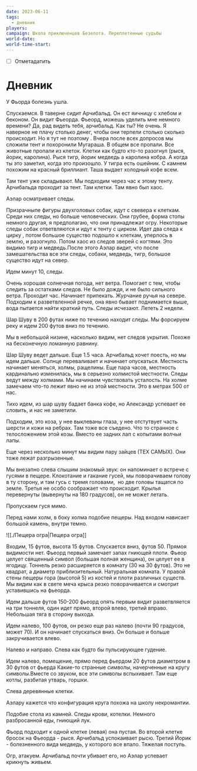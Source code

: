 ```yaml
---
date: 2023-06-11
tags:
  - дневник
players: 
campaign: Школа приключенцев Безелота. Переплетенные судьбы
world-date: 
world-time-start: 
---
```


- [ ] Отметадатить
# Дневник

У Фьорда болезнь ушла.

Спускаемся. В таверне сидит Арчибальд. Он ест яичницу с хлебом и беконом. Он видит Фьеорда. Фьеорд, можешь уделить мне немного времени? Да, рад видеть тебя, арчибальд. Как ты? Не очень. Я наверное не плачу столько денег, чтобы они терпели столько сколько происходит. Но я тут не поэтому . Вчера после всех допросов мы сложили тент и похоронили Мугараша. В общем все пропали. Все животные пропали из клеток. Клетки как будто кто-то разогнул (рыся, йорик, каролина). Рыся тигр, йорик медведь а каролина кобра. А когда ты это заметил, когда это произошло. У тигра есть ошейник. С камнем похожим на красный бриллиант. Таша выдает холодный кофе всем.

Там тент уже складывают. Мы подходим через час к этому тенту. Арчибальда проходит за тент. Там клетки. Там явно был хаос.

Аэлар осматривает следы.

Призрачныпе фигуры двухголовых собак, идут с свевера к клеткам. Среди них следы, но больше человеческих. Они грубее, форма стопы немного другая, я предполагаю, что они принадлежат огру. Некоторые следы собак ответвляются и идут к тенту с цирком. Идет два следа к цирку , потом большое существо подошло к клеткам, уперлось в землю, и разогнуло. Потом хаос из следов зверей с когтями. Это видимо тигр и медведь.После этого Аэлар видит, что после замешательства все эти следы, собаки, медведь, тигр, большое существо идут на север.

Идем минут 10, следы.

Очень хорошая солнечная погода, нет ветра. Помогает с тем, чтобы следить за остатками следов. Не было дождя, и не было сильного ветра. Проходит час. Начинает припекать. Журчание ручья на севере. Подходим к разветвленной речке, она явно бывает поднимается выше, вода пытается найти краткий путь. Следы исчезают. Лететь 2 недели.

Шар Шуву в 200 футах ниже по течению находит следы. Мы форсируем  реку и идем 200 футов вниз по течению.

Мы в небольшой низине, насколько видим, нет следов укрытия. Похоже на бесконечную ломанную равнину.

Шар Шуву ведет дальше. Еще 1.5 часа. Арчибальд хочет поесть, но мы идем дальше. Солнце переваливает и начинает опускаться. Местность начинает меняться, холмы, ращелины. Еще пара часов, местность кардинально изменилась, мы в серьезно холмистой местности. Следы ведут между холмами. Мы начинаем чувствовать усталость. На холме замечаем что-то лежит явно не из этой местности. Это в метрах 500 от нас.

Тихо идем, из шар шуву бадает банка кофе, но Александр успевает ее словить, и нас не заметили.

Подходим, это коза, у нее выклеваны глаза, у нее отстутвует часть шерсти и кожи на ребрах. Там тоже все съедено. Что то странное с телосложением этой козы. Вместо ее задних лап с копытами волчьи лапы.

Еще через несколько минут мы видим пару зайцев (ТЕХ САМЫХ). Они тоже лежат разгрызенные.

Мы внезапно слева слышим знакомый звук: он напоминает о встрече с гусями в пещере. Клокотание и гакание гусей, мы поворачиваем голову в ту сторону, и там гусь с тремя головами,  но две головы тащатся по земле. Третья не особо соображает что происходит. Крылья перевернуты (вывернуты на 180 градусов), он не может летать.

Пропускаем гуся мимо.

Перед нами холм, в боку холма подобие пещеры. Над входом нависает большой камень, внутри темно.

![[./Пещера огра|Пещера огра]]

Входим, 15 футов, высота 15 футов. Спускается вниз, футов 50. Прямоя видимости нет. Фьеорд первый замечает запах гниющей плоти. Фьеор целует священный символ (большая полная женщина), он целует ее в ягодицу. Тоннель резко расширяется в комнату (30 на 30 футов). Это не квадрат, а диаметр приблизительный. Натуральная комната. У правой стены пещеры гора (высотой 5) из костей и плоти различных существ. Мы видим как в свете меча крыса резко поворачивается и смотрит уставившись на фьеорда.

Идем дальше футов 150-200 фьеорд опять первым видит разветвляется на три тоннеля, один идет прямо, второй влево, третий вправо. Небольшая тяга в сторону выхода.

Идем налево, 100 футов, он резко еще раз налево (почти 90 градусов, может 70). И он начинает спускаться вниз. Он больше и больше закручивается влево.

Налево и направо. Слева как будто бы пульсирующее гудение.

Идем налево, помещение, прямо перед фьердом 20 футов диаметром в 30 футов от фьерда Какие-то странные символы, начерченные на кругу символы.Вместе со звуком, все эти символы вспыхивает. Там еще котлы, разбитая утварь, горшки.

Слева деревянные клетки.

Аэлару кажется что конфигурация круга похожа на школу некромантии.

Подобие стола из камней. Следы крови, котелки. Немного разбросанной еды, гниющий лук.

Фьорд подходит к одной клетке (левая) она пустая. Во второй клетке бросок на Фьеорда - рыся. Арчибальд успокаивает рысю. Третий Йорик - болезненного вида медведь, у которого все впало. Тяжелая поступь.

Огр, атакуем. Арчибальд почти убивает его, но Аэлар успевает крикнуть живьем.
